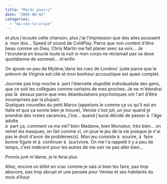 ```yaml
---
title: "Mardi pourri"
date: "2005-08-02"
categories: 
  - "ma-vie-la-vraie"
---
```


  
et plus j'ecoute cette chanson, plus j'ai l'impression que des ailes poussent à  mon dos... Speed of sound de ColdPlay. Parce que non content d'être beau comme un Dieu, Chris Martin me fait planer avec sa voix... Je l'écouterai en boucle toute la nuit si mon corps ne réclamait pas sa dose quotidienne de sommeil... m'enfin  
  
On ajoute un peu de Mylène,'dans les rues de Londres' juste parce que le prénom de Virginia est cité et mon bonheur accoustique est quasi complet.  
  
Journée pas trop moche à  part l'éternelle stupidité individualiste des gens, que ce soit les collègues comme certains de mes proches. Je ne m'étendrai pas là  dessus parce que mes déambulations psychotiques ont l'art d'être incomprises par la plupart.  
Quelques nouvelles du petit Marco (appelons le comme ça vu qu'il est en Italie et que ça sonne bien je trouve), Venise c'est joli, un jour quand je prendrai des vraies vacances, j'irai... quand j'aurai décidé de passer à  l'âge adulte.  
à  part ça, comment va ma vie? bien Madame, bien Monsieur, très bien... on remet les masques, on fait comme ci, on joue le jeu de la vie puisque je n'ai pas le droit d'avoir de problèmes(s). Mon jeu consiste à  sourire, à  faire bonne figure et à  continuer à  (sur)vivre. On me l'a rappelé il y a peu de temps, c'est indécent pour les autres de me voir ne pas aller bien...  
  
Promis juré m'dame, je le ferai plus  
  
  
Allez, encore un billet en vrac comme je sais si bien les faire, pas trop abscons, pas trop abrupt et une pensée pour Venise et ses habitants du mois d'Aout
